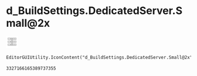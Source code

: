 # d_BuildSettings.DedicatedServer.Small@2x
![](/img/d_BuildSettings.DedicatedServer.Small@2x.png)

``` CSharp
EditorGUIUtility.IconContent("d_BuildSettings.DedicatedServer.Small@2x")
```
```
3327166165389737355
```
